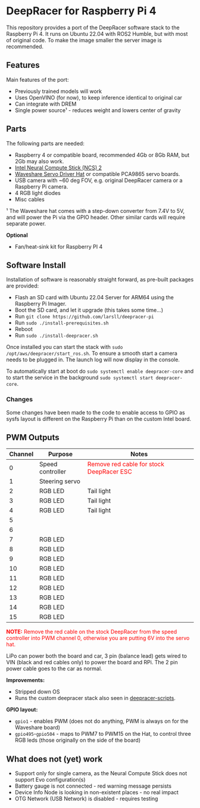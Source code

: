 # DeepRacer for Raspberry Pi 4

This repository provides a port of the DeepRacer software stack to the Raspberry Pi 4. It runs
on Ubuntu 22.04 with ROS2 Humble, but with most of original code. To make the image smaller the server image is recommended.

## Features

Main features of the port:

- Previously trained models will work
- Uses OpenVINO (for now), to keep inference identical to original car
- Can integrate with DREM
- Single power source¹ - reduces weight and lowers center of gravity

## Parts

The following parts are needed:

- Raspberry 4 or compatible board, recommended 4Gb or 8Gb RAM, but 2Gb may also work.
- [Intel Neural Compute Stick (NCS) 2](https://www.intel.com/content/www/us/en/developer/articles/tool/neural-compute-stick.html)
- [Waveshare Servo Driver Hat](https://www.waveshare.com/product/raspberry-pi/hats/motors-relays/servo-driver-hat.htm) or compatible PCA9865 servo boards.
- USB camera with ~60 deg FOV, e.g. original DeepRacer camera or a Raspberry Pi camera.
- 4 RGB light diodes
- Misc cables

¹ The Waveshare hat comes with a step-down converter from 7.4V to 5V, and will power the Pi via the GPIO header. Other similar cards will require separate power.

**Optional**

- Fan/heat-sink kit for Raspberry PI 4

## Software Install

Installation of software is reasonably straight forward, as pre-built packages are provided:

- Flash an SD card with Ubuntu 22.04 Server for ARM64 using the Raspberry Pi Imager.
- Boot the SD card, and let it upgrade (this takes some time...)
- Run `git clone https://github.com/larsll/deepracer-pi`
- Run `sudo ./install-prerequisites.sh`
- Reboot
- Run `sudo ./install-deepracer.sh`

Once installed you can start the stack with `sudo /opt/aws/deepracer/start_ros.sh`. To ensure a smooth start a camera needs to be plugged in.
The launch log will now display in the console.

To automatically start at boot do `sudo systemctl enable deepracer-core` and to start the service in the background `sudo systemctl start deepracer-core`.

### Changes

Some changes have been made to the code to enable access to GPIO as sysfs layout is different on the Raspberry Pi than on the custom Intel board.

## PWM Outputs

| Channel | Purpose          | Notes                                                                   |
| ------- | ---------------- | ----------------------------------------------------------------------- |
| 0       | Speed controller | <span style="color:red">Remove red cable for stock DeepRacer ESC</span> |
| 1       | Steering servo   |
| 2       | RGB LED          | Tail light                                                              |
| 3       | RGB LED          | Tail light                                                              |
| 4       | RGB LED          | Tail light                                                              |
| 5       |
| 6       |
| 7       | RGB LED          |
| 8       | RGB LED          |
| 9       | RGB LED          |
| 10      | RGB LED          |
| 11      | RGB LED          |
| 12      | RGB LED          |
| 13      | RGB LED          |
| 14      | RGB LED          |
| 15      | RGB LED          |

<span style="color:red">**NOTE:** Remove the red cable on the stock DeepRacer from the speed controller into PWM channel 0, otherwise you are putting 6V into the servo hat.</span>

LiPo can power both the board and car, 3 pin (balance lead) gets wired to VIN (black and red cables only) to power the board and RPi. The 2 pin power cable goes to the car as normal.

**Improvements:**

- Stripped down OS
- Runs the custom deepracer stack also seen in [deepracer-scripts](https://github.com/davidfsmith/deepracer-scripts).

**GPIO layout:**

- `gpio1` - enables PWM (does not do anything, PWM is always on for the Waveshare board)
- `gpio495`-`gpio504` - maps to PWM7 to PWM15 on the Hat, to control three RGB leds (those originally on the side of the board)

## What does not (yet) work

- Support only for single camera, as the Neural Compute Stick does not support Evo configuration(s)
- Battery gauge is not connected - red warning message persists
- Device Info Node is looking in non-existent places - no real impact
- OTG Network (USB Network) is disabled - requires testing
